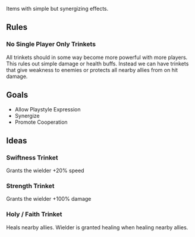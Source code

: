 Items with simple but synergizing effects.
## Rules
### No Single Player Only Trinkets
All trinkets should in some way become more powerful with more players. This rules out simple damage or health buffs. Instead we can have trinkets that give weakness to enemies or protects all nearby allies from on hit damage.
## Goals
- Allow Playstyle Expression
- Synergize
- Promote Cooperation
## Ideas
### Swiftness Trinket
Grants the wielder +20% speed
### Strength Trinket
Grants the wielder +100% damage
### Holy / Faith Trinket
Heals nearby allies. Wielder is granted healing when healing nearby allies.